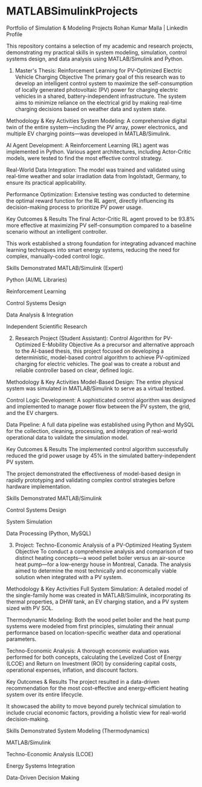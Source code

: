 # MATLABSimulinkProjects
Portfolio of Simulation & Modeling Projects
Rohan Kumar Malla | LinkedIn Profile

This repository contains a selection of my academic and research projects, demonstrating my practical skills in system modeling, simulation, control systems design, and data analysis using MATLAB/Simulink and Python.

1. Master's Thesis: Reinforcement Learning for PV-Optimized Electric Vehicle Charging
Objective
The primary goal of this research was to develop an intelligent control system to maximize the self-consumption of locally generated photovoltaic (PV) power for charging electric vehicles in a shared, battery-independent infrastructure. The system aims to minimize reliance on the electrical grid by making real-time charging decisions based on weather data and system state.

Methodology & Key Activities
System Modeling: A comprehensive digital twin of the entire system—including the PV array, power electronics, and multiple EV charging points—was developed in MATLAB/Simulink.

AI Agent Development: A Reinforcement Learning (RL) agent was implemented in Python. Various agent architectures, including Actor-Critic models, were tested to find the most effective control strategy.

Real-World Data Integration: The model was trained and validated using real-time weather and solar irradiation data from Ingolstadt, Germany, to ensure its practical applicability.

Performance Optimization: Extensive testing was conducted to determine the optimal reward function for the RL agent, directly influencing its decision-making process to prioritize PV power usage.

Key Outcomes & Results
The final Actor-Critic RL agent proved to be 93.8% more effective at maximizing PV self-consumption compared to a baseline scenario without an intelligent controller.

This work established a strong foundation for integrating advanced machine learning techniques into smart energy systems, reducing the need for complex, manually-coded control logic.

Skills Demonstrated
MATLAB/Simulink (Expert)

Python (AI/ML Libraries)

Reinforcement Learning

Control Systems Design

Data Analysis & Integration

Independent Scientific Research

2. Research Project (Student Assistant): Control Algorithm for PV-Optimized E-Mobility
Objective
As a precursor and alternative approach to the AI-based thesis, this project focused on developing a deterministic, model-based control algorithm to achieve PV-optimized charging for electric vehicles. The goal was to create a robust and reliable controller based on clear, defined logic.

Methodology & Key Activities
Model-Based Design: The entire physical system was simulated in MATLAB/Simulink to serve as a virtual testbed.

Control Logic Development: A sophisticated control algorithm was designed and implemented to manage power flow between the PV system, the grid, and the EV chargers.

Data Pipeline: A full data pipeline was established using Python and MySQL for the collection, cleaning, processing, and integration of real-world operational data to validate the simulation model.

Key Outcomes & Results
The implemented control algorithm successfully reduced the grid power usage by 45% in the simulated battery-independent PV system.

The project demonstrated the effectiveness of model-based design in rapidly prototyping and validating complex control strategies before hardware implementation.

Skills Demonstrated
MATLAB/Simulink

Control Systems Design

System Simulation

Data Processing (Python, MySQL)

3. Project: Techno-Economic Analysis of a PV-Optimized Heating System
Objective
To conduct a comprehensive analysis and comparison of two distinct heating concepts—a wood pellet boiler versus an air-source heat pump—for a low-energy house in Montreal, Canada. The analysis aimed to determine the most technically and economically viable solution when integrated with a PV system.

Methodology & Key Activities
Full System Simulation: A detailed model of the single-family home was created in MATLAB/Simulink, incorporating its thermal properties, a DHW tank, an EV charging station, and a PV system sized with PV SOL.

Thermodynamic Modeling: Both the wood pellet boiler and the heat pump systems were modeled from first principles, simulating their annual performance based on location-specific weather data and operational parameters.

Techno-Economic Analysis: A thorough economic evaluation was performed for both concepts, calculating the Levelized Cost of Energy (LCOE) and Return on Investment (ROI) by considering capital costs, operational expenses, inflation, and discount factors.

Key Outcomes & Results
The project resulted in a data-driven recommendation for the most cost-effective and energy-efficient heating system over its entire lifecycle.

It showcased the ability to move beyond purely technical simulation to include crucial economic factors, providing a holistic view for real-world decision-making.

Skills Demonstrated
System Modeling (Thermodynamics)

MATLAB/Simulink

Techno-Economic Analysis (LCOE)

Energy Systems Integration

Data-Driven Decision Making

